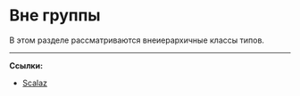 # Вне группы

В этом разделе рассматриваются внеиерархичные классы типов.

---

**Ссылки:**

- [Scalaz](https://scalaz.github.io/7/)
